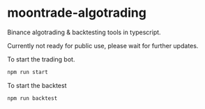 # moontrade-algotrading
Binance algotrading &amp; backtesting tools in typescript.

Currently not ready for public use, please wait for further updates.

To start the trading bot.
```bash
npm run start
```

To start the backtest
```bash
npm run backtest
```

